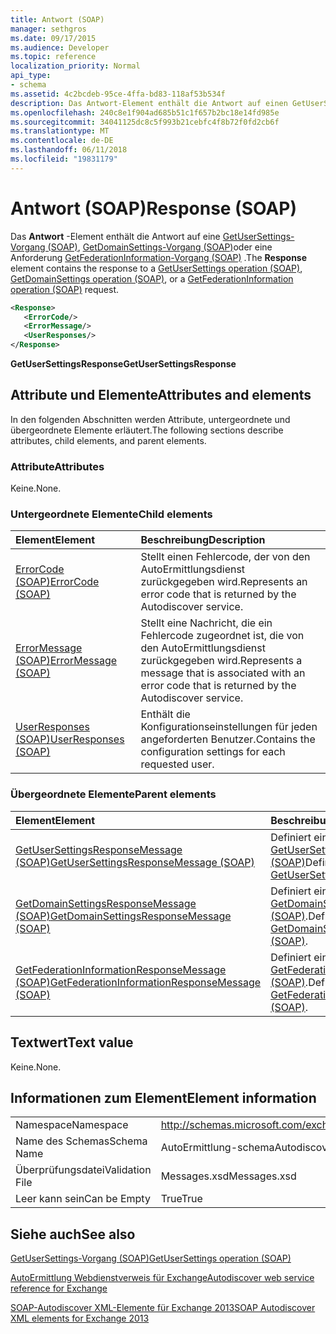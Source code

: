 ```yaml
---
title: Antwort (SOAP)
manager: sethgros
ms.date: 09/17/2015
ms.audience: Developer
ms.topic: reference
localization_priority: Normal
api_type:
- schema
ms.assetid: 4c2bcdeb-95ce-4ffa-bd83-118af53b534f
description: Das Antwort-Element enthält die Antwort auf einen GetUserSettings-Vorgang (SOAP), GetDomainSettings-Vorgang (SOAP) oder eine GetFederationInformation-Anforderung (SOAP)-Vorgang.
ms.openlocfilehash: 240c8e1f904ad685b51c1f657b2bc18e14fd985e
ms.sourcegitcommit: 34041125dc8c5f993b21cebfc4f8b72f0fd2cb6f
ms.translationtype: MT
ms.contentlocale: de-DE
ms.lasthandoff: 06/11/2018
ms.locfileid: "19831179"
---
```

# <a name="response-soap"></a><span data-ttu-id="87b2d-103">Antwort (SOAP)</span><span class="sxs-lookup"><span data-stu-id="87b2d-103">Response (SOAP)</span></span>

<span data-ttu-id="87b2d-104">Das **Antwort** -Element enthält die Antwort auf eine [GetUserSettings-Vorgang (SOAP)](getusersettings-operation-soap.md), [GetDomainSettings-Vorgang (SOAP)](getdomainsettings-operation-soap.md)oder eine Anforderung [GetFederationInformation-Vorgang (SOAP)](getfederationinformation-operation-soap.md) .</span><span class="sxs-lookup"><span data-stu-id="87b2d-104">The **Response** element contains the response to a [GetUserSettings operation (SOAP)](getusersettings-operation-soap.md), [GetDomainSettings operation (SOAP)](getdomainsettings-operation-soap.md), or a [GetFederationInformation operation (SOAP)](getfederationinformation-operation-soap.md) request.</span></span> 
  
```XML
<Response>
   <ErrorCode/>
   <ErrorMessage/>
   <UserResponses/>
</Response>
```

 <span data-ttu-id="87b2d-105">**GetUserSettingsResponse**</span><span class="sxs-lookup"><span data-stu-id="87b2d-105">**GetUserSettingsResponse**</span></span>
## <a name="attributes-and-elements"></a><span data-ttu-id="87b2d-106">Attribute und Elemente</span><span class="sxs-lookup"><span data-stu-id="87b2d-106">Attributes and elements</span></span>

<span data-ttu-id="87b2d-107">In den folgenden Abschnitten werden Attribute, untergeordnete und übergeordnete Elemente erläutert.</span><span class="sxs-lookup"><span data-stu-id="87b2d-107">The following sections describe attributes, child elements, and parent elements.</span></span>
  
### <a name="attributes"></a><span data-ttu-id="87b2d-108">Attribute</span><span class="sxs-lookup"><span data-stu-id="87b2d-108">Attributes</span></span>

<span data-ttu-id="87b2d-109">Keine.</span><span class="sxs-lookup"><span data-stu-id="87b2d-109">None.</span></span>
  
### <a name="child-elements"></a><span data-ttu-id="87b2d-110">Untergeordnete Elemente</span><span class="sxs-lookup"><span data-stu-id="87b2d-110">Child elements</span></span>

|<span data-ttu-id="87b2d-111">**Element**</span><span class="sxs-lookup"><span data-stu-id="87b2d-111">**Element**</span></span>|<span data-ttu-id="87b2d-112">**Beschreibung**</span><span class="sxs-lookup"><span data-stu-id="87b2d-112">**Description**</span></span>|
|:-----|:-----|
|[<span data-ttu-id="87b2d-113">ErrorCode (SOAP)</span><span class="sxs-lookup"><span data-stu-id="87b2d-113">ErrorCode (SOAP)</span></span>](errorcode-soap.md) <br/> |<span data-ttu-id="87b2d-114">Stellt einen Fehlercode, der von den AutoErmittlungsdienst zurückgegeben wird.</span><span class="sxs-lookup"><span data-stu-id="87b2d-114">Represents an error code that is returned by the Autodiscover service.</span></span>  <br/> |
|[<span data-ttu-id="87b2d-115">ErrorMessage (SOAP)</span><span class="sxs-lookup"><span data-stu-id="87b2d-115">ErrorMessage (SOAP)</span></span>](errormessage-soap.md) <br/> |<span data-ttu-id="87b2d-116">Stellt eine Nachricht, die ein Fehlercode zugeordnet ist, die von den AutoErmittlungsdienst zurückgegeben wird.</span><span class="sxs-lookup"><span data-stu-id="87b2d-116">Represents a message that is associated with an error code that is returned by the Autodiscover service.</span></span>  <br/> |
|[<span data-ttu-id="87b2d-117">UserResponses (SOAP)</span><span class="sxs-lookup"><span data-stu-id="87b2d-117">UserResponses (SOAP)</span></span>](userresponses-soap.md) <br/> |<span data-ttu-id="87b2d-118">Enthält die Konfigurationseinstellungen für jeden angeforderten Benutzer.</span><span class="sxs-lookup"><span data-stu-id="87b2d-118">Contains the configuration settings for each requested user.</span></span>  <br/> |
   
### <a name="parent-elements"></a><span data-ttu-id="87b2d-119">Übergeordnete Elemente</span><span class="sxs-lookup"><span data-stu-id="87b2d-119">Parent elements</span></span>

|<span data-ttu-id="87b2d-120">**Element**</span><span class="sxs-lookup"><span data-stu-id="87b2d-120">**Element**</span></span>|<span data-ttu-id="87b2d-121">**Beschreibung**</span><span class="sxs-lookup"><span data-stu-id="87b2d-121">**Description**</span></span>|
|:-----|:-----|
|[<span data-ttu-id="87b2d-122">GetUserSettingsResponseMessage (SOAP)</span><span class="sxs-lookup"><span data-stu-id="87b2d-122">GetUserSettingsResponseMessage (SOAP)</span></span>](getusersettingsresponsemessage-soap.md) <br/> |<span data-ttu-id="87b2d-123">Definiert eine Antwort auf eine [GetUserSettingsRequest (SOAP)](getusersettingsrequest-soap.md)</span><span class="sxs-lookup"><span data-stu-id="87b2d-123">Defines a response to a [GetUserSettingsRequest (SOAP)](getusersettingsrequest-soap.md)</span></span> <br/> |
|[<span data-ttu-id="87b2d-124">GetDomainSettingsResponseMessage (SOAP)</span><span class="sxs-lookup"><span data-stu-id="87b2d-124">GetDomainSettingsResponseMessage (SOAP)</span></span>](getdomainsettingsresponsemessage-soap.md) <br/> |<span data-ttu-id="87b2d-125">Definiert eine Antwort auf eine [GetDomainSettingsRequest (SOAP)](getdomainsettingsrequest-soap.md).</span><span class="sxs-lookup"><span data-stu-id="87b2d-125">Defines a response to a [GetDomainSettingsRequest (SOAP)](getdomainsettingsrequest-soap.md).</span></span>  <br/> |
|[<span data-ttu-id="87b2d-126">GetFederationInformationResponseMessage (SOAP)</span><span class="sxs-lookup"><span data-stu-id="87b2d-126">GetFederationInformationResponseMessage (SOAP)</span></span>](getfederationinformationresponsemessage-soap.md) <br/> |<span data-ttu-id="87b2d-127">Definiert eine Antwort auf eine [GetFederationInformationRequest (SOAP)](getfederationinformationrequest-soap.md).</span><span class="sxs-lookup"><span data-stu-id="87b2d-127">Defines a response to a [GetFederationInformationRequest (SOAP)](getfederationinformationrequest-soap.md).</span></span>  <br/> |
   
## <a name="text-value"></a><span data-ttu-id="87b2d-128">Textwert</span><span class="sxs-lookup"><span data-stu-id="87b2d-128">Text value</span></span>

<span data-ttu-id="87b2d-129">Keine.</span><span class="sxs-lookup"><span data-stu-id="87b2d-129">None.</span></span>
  
## <a name="element-information"></a><span data-ttu-id="87b2d-130">Informationen zum Element</span><span class="sxs-lookup"><span data-stu-id="87b2d-130">Element information</span></span>

|||
|:-----|:-----|
|<span data-ttu-id="87b2d-131">Namespace</span><span class="sxs-lookup"><span data-stu-id="87b2d-131">Namespace</span></span>  <br/> |http://schemas.microsoft.com/exchange/2010/Autodiscover  <br/> |
|<span data-ttu-id="87b2d-132">Name des Schemas</span><span class="sxs-lookup"><span data-stu-id="87b2d-132">Schema Name</span></span>  <br/> |<span data-ttu-id="87b2d-133">AutoErmittlung-schema</span><span class="sxs-lookup"><span data-stu-id="87b2d-133">Autodiscover schema</span></span>  <br/> |
|<span data-ttu-id="87b2d-134">Überprüfungsdatei</span><span class="sxs-lookup"><span data-stu-id="87b2d-134">Validation File</span></span>  <br/> |<span data-ttu-id="87b2d-135">Messages.xsd</span><span class="sxs-lookup"><span data-stu-id="87b2d-135">Messages.xsd</span></span>  <br/> |
|<span data-ttu-id="87b2d-136">Leer kann sein</span><span class="sxs-lookup"><span data-stu-id="87b2d-136">Can be Empty</span></span>  <br/> |<span data-ttu-id="87b2d-137">True</span><span class="sxs-lookup"><span data-stu-id="87b2d-137">True</span></span>  <br/> |
   
## <a name="see-also"></a><span data-ttu-id="87b2d-138">Siehe auch</span><span class="sxs-lookup"><span data-stu-id="87b2d-138">See also</span></span>



[<span data-ttu-id="87b2d-139">GetUserSettings-Vorgang (SOAP)</span><span class="sxs-lookup"><span data-stu-id="87b2d-139">GetUserSettings operation (SOAP)</span></span>](getusersettings-operation-soap.md)


[<span data-ttu-id="87b2d-140">AutoErmittlung Webdienstverweis für Exchange</span><span class="sxs-lookup"><span data-stu-id="87b2d-140">Autodiscover web service reference for Exchange</span></span>](autodiscover-web-service-reference-for-exchange.md)
  
[<span data-ttu-id="87b2d-141">SOAP-Autodiscover XML-Elemente für Exchange 2013</span><span class="sxs-lookup"><span data-stu-id="87b2d-141">SOAP Autodiscover XML elements for Exchange 2013</span></span>](soap-autodiscover-xml-elements-for-exchange-2013.md)

